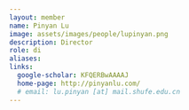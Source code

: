 ```yaml
---
layout: member
name: Pinyan Lu
image: assets/images/people/lupinyan.png
description: Director
role: di
aliases:
links:
  google-scholar: KFQERBwAAAAJ
  home-page: http://pinyanlu.com/
  # email: lu.pinyan [at] mail.shufe.edu.cn
---
```

